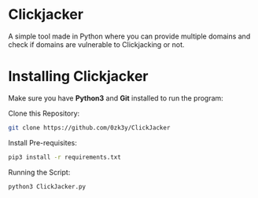# Clickjacker

A simple tool made in Python where you can provide multiple domains and check if domains are vulnerable to Clickjacking or not.

# Installing Clickjacker

Make sure you have **Python3** and **Git** installed to run the program:

Clone this Repository:

```sh
git clone https://github.com/0zk3y/ClickJacker
```

Install Pre-requisites: 

```sh
pip3 install -r requirements.txt
```

Running the Script:

```sh
python3 ClickJacker.py
```
